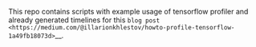 This repo contains scripts with example usage of tensorflow profiler and already generated timelines for this `blog post <https://medium.com/@illarionkhlestov/howto-profile-tensorflow-1a49fb18073d>`__.
